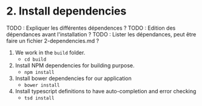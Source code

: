 # 2. Install dependencies

TODO : Expliquer les différentes dépendences ?
TODO : Edition des dépendances avant l'installation ?
TODO : Lister les dépendances, peut être faire un fichier 2-dependencies.md ?

1. We work in the `build` folder.
	- `cd build`
2. Install NPM dependencies for building purpose.
	- `npm install`
3. Install bower dependencies for our application
	- `bower install`
4. Install typescript definitions to have auto-completion and error checking
	- `tsd install`

